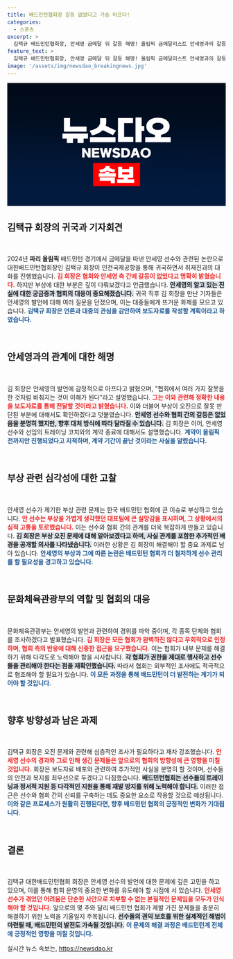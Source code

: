 ```yaml
---
title: 배드민턴협회장 갈등 없었다고 가슴 아프다!
categories:
  - 스포츠
excerpt: >
  김택규 배드민턴협회장, 안세영 금메달 뒤 갈등 해명! 올림픽 금메달리스트 안세영과의 갈등에 대해 김 회장이 진화에 나섰다. 부상 문제를 포함해 협회 입장을 밝힌 그의 첫 공개 발언이 주목받고 있다.
feature_text: >
  김택규 배드민턴협회장, 안세영 금메달 뒤 갈등 해명! 올림픽 금메달리스트 안세영과의 갈등에 대해 김 회장이 진화에 나섰다. 부상 문제를 포함해 협회 입장을 밝힌 그의 첫 공개 발언이 주목받고 있다.
image: '/assets/img/newsdao_breakingnews.jpg'
---
```


<p><img src="/assets/img/newsdao_breakingnews.jpg" alt="bookingtag 속보" /></p>

<h2 data-ke-size="size26">김택규 회장의 귀국과 기자회견</h2>

<p data-ke-size="size16">&nbsp;</p>

<p>2024년 <b>파리 올림픽</b> 배드민턴 경기에서 금메달을 따낸 안세영 선수와 관련된 논란으로 대한배드민턴협회장인 김택규 회장이 인천국제공항을 통해 귀국하면서 취재진과의 대화를 진행했습니다. <b><span style="color: #ee2323;">김 회장은 협회와 안세영 측 간에 갈등이 없었다고 명확히 밝혔습니다.</span></b> 하지만 부상에 대한 부분은 깊이 다뤄보겠다고 언급했습니다. <b><span style="background-color: #21538527;">안세영의 알고 있는 진실에 대한 궁금증과 협회의 대응이 중요해졌습니다.</span></b> 귀국 직후 김 회장을 만난 기자들은 안세영의 발언에 대해 여러 질문을 던졌으며, 이는 대중들에게 뜨거운 화제를 모으고 있습니다. <b><span style="color: #1a5490;">김택규 회장은 언론과 대중의 관심을 감안하여 보도자료를 작성할 계획이라고 하였습니다.</span></b></p>

<p data-ke-size="size16">&nbsp;</p>

<h2 data-ke-size="size26">안세영과의 관계에 대한 해명</h2>

<p data-ke-size="size16">&nbsp;</p>

<p>김 회장은 안세영의 발언에 감정적으로 아프다고 밝혔으며, "협회에서 여러 가지 잘못을 한 것처럼 비춰지는 것이 이해가 된다"라고 설명했습니다. <b><span style="color: #ee2323;">그는 이와 관련해 정확한 내용을 보도자료를 통해 전달할 것이라고 밝혔습니다.</span></b> 이와 더불어 부상이 오진으로 잘못 판단된 부분에 대해서도 확인하겠다고 덧붙였습니다. <b><span style="background-color: #21538527;">안세영 선수와 협회 간의 갈등은 없었음을 분명히 했지만, 향후 대처 방식에 따라 달라질 수 있습니다.</span></b> 김 회장은 이어, 안세영 선수와 선임의 트레이닝 코치와의 계약 종료에 대해서도 설명했습니다. <b><span style="color: #1a5490;">계약이 올림픽 전까지만 진행되었다고 지적하며, 계약 기간이 끝난 것이라는 사실을 알렸습니다.</span></b></p>

<p data-ke-size="size16">&nbsp;</p>

<h2 data-ke-size="size26">부상 관련 심각성에 대한 고찰</h2>

<p data-ke-size="size16">&nbsp;</p>

<p>안세영 선수가 제기한 부상 관련 문제는 한국 배드민턴 협회에 큰 이슈로 부상하고 있습니다. <b><span style="color: #ee2323;">안 선수는 부상을 가볍게 생각했던 대표팀에 큰 실망감을 표시하며, 그 상황에서의 심적 고통을 토로했습니다.</span></b> 이는 선수와 협회 간의 관계를 더욱 복잡하게 만들고 있습니다. <b><span style="background-color: #21538527;">김 회장은 부상 오진 문제에 대해 알아보겠다고 하며, 사실 관계를 포함한 추가적인 배경을 공개할 의사를 나타냈습니다.</span></b> 이러한 상황은 김 회장이 해결해야 할 중요 과제로 남아 있습니다. <b><span style="color: #1a5490;">안세영의 부상과 그에 따른 논란은 배드민턴 협회가 더 철저하게 선수 관리를 할 필요성을 경고하고 있습니다.</span></b></p>

<p data-ke-size="size16">&nbsp;</p>

<h2 data-ke-size="size26">문화체육관광부의 역할 및 협회의 대응</h2>

<p data-ke-size="size16">&nbsp;</p>

<p>문화체육관광부는 안세영의 발언과 관련하여 경위를 파악 중이며, 각 종목 단체와 협회를 조사하겠다고 발표했습니다. <b><span style="color: #ee2323;">김 회장은 모든 협회가 완벽하진 않다고 우회적으로 인정하며, 협회 측의 반응에 대해 신중한 접근을 요구했습니다.</span></b> 이는 협회가 내부 문제를 해결하기 위해 다각도로 노력해야 함을 시사합니다. <b><span style="background-color: #21538527;">각 협회가 권한을 제대로 행사하고 선수들을 관리해야 한다는 점을 재확인했습니다.</span></b> 따라서 협회는 외부적인 조사에도 적극적으로 협조해야 할 필요가 있습니다. <b><span style="color: #1a5490;">이 모든 과정을 통해 배드민턴이 더 발전하는 계기가 되어야 할 것입니다.</span></b></p>

<p data-ke-size="size16">&nbsp;</p>

<h2 data-ke-size="size26">향후 방향성과 남은 과제</h2>

<p data-ke-size="size16">&nbsp;</p>

<p>김택규 회장은 오진 문제와 관련해 심층적인 조사가 필요하다고 재차 강조했습니다. <b><span style="color: #ee2323;">안세영 선수의 경과와 그로 인해 생긴 문제들은 앞으로의 협회의 방향성에 큰 영향을 미칠 것입니다.</span></b> 회장은 보도자료 배포와 관련하여 추가적인 사실을 분명히 할 것이며, 선수들의 안전과 복지를 최우선으로 두겠다고 다짐했습니다. <b><span style="background-color: #21538527;">배드민턴협회는 선수들의 트레이닝과 정서적 지원 등 다각적인 지원을 통해 재발 방지를 위해 노력해야 합니다.</span></b> 이러한 접근은 선수와 협회 간의 신뢰를 구축하는 데도 중요한 요소로 작용할 것으로 예상됩니다. <b><span style="color: #1a5490;">이와 같은 프로세스가 원활히 진행된다면, 향후 배드민턴 협회의 긍정적인 변화가 기대됩니다.</span></b></p>

<p data-ke-size="size16">&nbsp;</p>

<h2 data-ke-size="size26">결론</h2>

<p data-ke-size="size16">&nbsp;</p>

<p>김택규 대한배드민턴협회 회장은 안세영 선수의 발언에 대한 문제에 깊은 고민을 하고 있으며, 이를 통해 협회 운영의 중요한 변화를 유도해야 할 시점에 서 있습니다. <b><span style="color: #ee2323;">안세영 선수가 겪었던 어려움은 단순한 사안으로 치부할 수 없는 본질적인 문제임을 모두가 인식해야 할 것입니다.</span></b> 앞으로의 몇 주와 달리 배드민턴 협회가 제발 가진 문제들을 충분히 해결하기 위한 노력을 기울일지 주목됩니다. <b><span style="background-color: #21538527;">선수들의 권익 보호를 위한 실제적인 해법이 마련될 때, 배드민턴의 발전도 가속될 것입니다.</span></b> <b><span style="color: #1a5490;">이 문제의 해결 과정은 배드민턴계 전체에 긍정적인 영향을 미칠 것입니다.</span></b></p>
실시간 뉴스 속보는, <a href="https://newsdao.kr" rel="dofollow">https://newsdao.kr</a>


